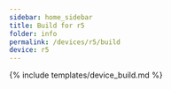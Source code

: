 ```yaml
---
sidebar: home_sidebar
title: Build for r5
folder: info
permalink: /devices/r5/build
device: r5
---
```

{% include templates/device_build.md %}
